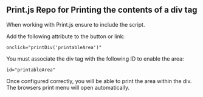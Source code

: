 ## Print.js Repo for Printing the contents of a div tag

When working with Print.js ensure to include the script. 

Add the following attribute to the button or link: 
```
onclick="printDiv('printableArea')"
```

You must associate the div tag with the following ID to enable the area: 
```
id="printableArea"
```

Once configured correctly, you will be able to print the area within the div. The browsers print menu will open automatically. 
